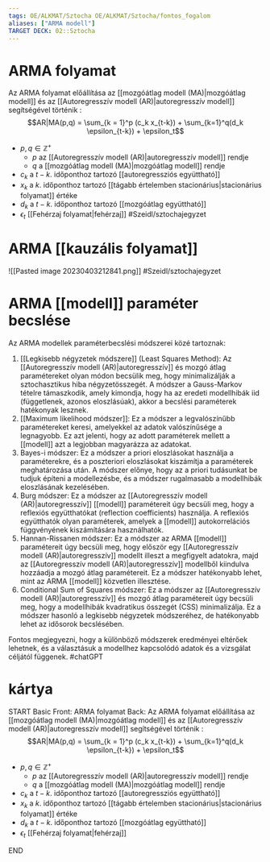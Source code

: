 ```yaml
---
tags: OE/ALKMAT/Sztocha OE/ALKMAT/Sztocha/fontos_fogalom 
aliases: ["ARMA modell"]
TARGET DECK: 02::Sztocha
---
```

# ARMA folyamat
Az ARMA folyamat előállítása az [[mozgóátlag modell (MA)|mozgóátlag modell]] és az [[Autoregresszív modell (AR)|autoregresszív modell]] segítségével történik :
$$AR|MA(p,q) = \sum_{k = 1}^p (c_k x_{t-k}) + \sum_{k=1}^q(d_k \epsilon_{t-k}) + \epsilon_t$$
- $p,q \in \mathbb{Z}^+$
	- $p$ az [[Autoregresszív modell (AR)|autoregresszív modell]] rendje
	- $q$ a [[mozgóátlag modell (MA)|mozgóátlag modell]] rendje
- $c_k$ a $t-k.$ időponthoz tartozó [[autoregressziós együttható]]
- $x_k$ a $k.$ időponthoz tartozó [[tágabb értelemben stacionárius|stacionárius folyamat]] értéke
- $d_k$ a $t-k.$ időponthoz tartozó [[mozgóátlag együttható]]
- $\epsilon_t$ [[Fehérzaj folyamat|fehérzaj]]
#Szeidl/sztochajegyzet 
# ARMA [[kauzális folyamat]]
![[Pasted image 20230403212841.png]]
#Szeidl/sztochajegyzet 

# ARMA [[modell]] paraméter becslése
Az ARMA modellek paraméterbecslési módszerei közé tartoznak:

1.  [[Legkisebb négyzetek módszere]] (Least Squares Method): Az [[Autoregresszív modell (AR)|autoregresszív]] és mozgó átlag paramétereket olyan módon becsülik meg, hogy minimalizálják a sztochasztikus hiba négyzetösszegét. A módszer a Gauss-Markov tételre támaszkodik, amely kimondja, hogy ha az eredeti modellhibák iid (függetlenek, azonos eloszlásúak), akkor a becslési paraméterek hatékonyak lesznek.
2.  [[Maximum likelihood módszer]]: Ez a módszer a legvalószínűbb paramétereket keresi, amelyekkel az adatok valószínűsége a legnagyobb. Ez azt jelenti, hogy az adott paraméterek mellett a [[modell]] azt a legjobban magyarázza az adatokat.
3.  Bayes-i módszer: Ez a módszer a priori eloszlásokat használja a paraméterekre, és a poszteriori eloszlásokat kiszámítja a paraméterek meghatározása után. A módszer előnye, hogy az a priori tudásunkat be tudjuk építeni a modellezésbe, és a módszer rugalmasabb a modellhibák eloszlásának kezelésében.
4.  Burg módszer: Ez a módszer az [[Autoregresszív modell (AR)|autoregresszív]] [[modell]] paramétereit úgy becsüli meg, hogy a reflexiós együtthatókat (reflection coefficients) használja. A reflexiós együtthatók olyan paraméterek, amelyek a [[modell]] autokorrelációs függvényének kiszámítására használhatók.
5.  Hannan-Rissanen módszer: Ez a módszer az ARMA [[modell]] paramétereit úgy becsüli meg, hogy először egy [[Autoregresszív modell (AR)|autoregresszív]] modellt illeszt a megfigyelt adatokra, majd az [[Autoregresszív modell (AR)|autoregresszív]] modellből kiindulva hozzáadja a mozgó átlag paramétereit. Ez a módszer hatékonyabb lehet, mint az ARMA [[modell]] közvetlen illesztése.
6.  Conditional Sum of Squares módszer: Ez a módszer az [[Autoregresszív modell (AR)|autoregresszív]] és mozgó átlag paramétereit úgy becsüli meg, hogy a modellhibák kvadratikus összegét (CSS) minimalizálja. Ez a módszer hasonló a legkisebb négyzetek módszeréhez, de hatékonyabb lehet az idősorok becslésében.

Fontos megjegyezni, hogy a különböző módszerek eredményei eltérőek lehetnek, és a választásuk a modellhez kapcsolódó adatok és a vizsgálat céljától függenek.
#chatGPT 

# kártya
START
Basic
Front:
ARMA folyamat
Back:
Az ARMA folyamat előállítása az [[mozgóátlag modell (MA)|mozgóátlag modell]] és az [[Autoregresszív modell (AR)|autoregresszív modell]] segítségével történik :
$$AR|MA(p,q) = \sum_{k = 1}^p (c_k x_{t-k}) + \sum_{k=1}^q(d_k \epsilon_{t-k}) + \epsilon_t$$
- $p,q \in \mathbb{Z}^+$
	- $p$ az [[Autoregresszív modell (AR)|autoregresszív modell]] rendje
	- $q$ a [[mozgóátlag modell (MA)|mozgóátlag modell]] rendje
- $c_k$ a $t-k.$ időponthoz tartozó [[autoregressziós együttható]]
- $x_k$ a $k.$ időponthoz tartozó [[tágabb értelemben stacionárius|stacionárius folyamat]] értéke
- $d_k$ a $t-k.$ időponthoz tartozó [[mozgóátlag együttható]]
- $\epsilon_t$ [[Fehérzaj folyamat|fehérzaj]]
<!--ID: 1686259816374-->
END
